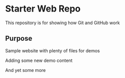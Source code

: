 # Starter Web Repo

This repository is for showing how Git and GitHub work

## Purpose

Sample website with plenty of files for demos

Adding some new demo content

And yet some more